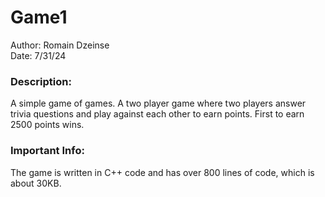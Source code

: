 # Game1

Author: Romain Dzeinse<br>
Date: 7/31/24

<h3>Description:</h3>
  A simple game of games. A two player game where two players answer trivia questions and play against each other to earn points. First to earn 2500 points wins.

<h3>Important Info:</h3>
   <p style="font-color:blue">The game is written in C++ code and has over 800 lines of code, which is about 30KB.</p>
